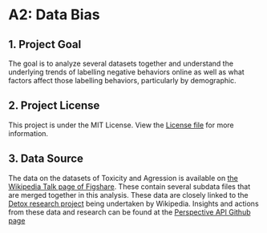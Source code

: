 # A2: Data Bias 

## 1. Project Goal 
The goal is to analyze several datasets together and understand the underlying trends of labelling negative behaviors online as well as what factors
affect those labelling behaviors, particularly by demographic.

## 2. Project License 
This project is under the MIT License. View the [License file](LICENSE.md) for more information.

## 3. Data Source 
The data on the datasets of Toxicity and Agression is available on [the Wikipedia Talk page of Figshare](https://figshare.com/projects/Wikipedia_Talk/16731). These contain several subdata files that are merged together in this analysis. These data are closely linked to the [Detox research project](https://meta.wikimedia.org/wiki/Research:Detox) being undertaken by Wikipedia. Insights and actions from these data and research can be found at the [Perspective API Github page](https://github.com/conversationai/perspectiveapi)

